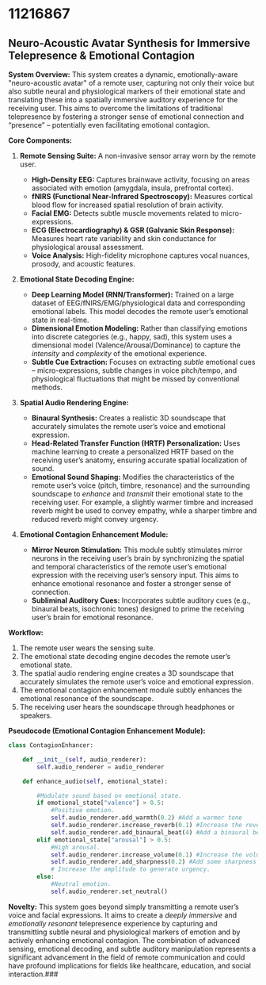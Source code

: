 # 11216867

## Neuro-Acoustic Avatar Synthesis for Immersive Telepresence & Emotional Contagion

**System Overview:** This system creates a dynamic, emotionally-aware "neuro-acoustic avatar" of a remote user, capturing not only their voice but also subtle neural and physiological markers of their emotional state and translating these into a spatially immersive auditory experience for the receiving user.  This aims to overcome the limitations of traditional telepresence by fostering a stronger sense of emotional connection and “presence” – potentially even facilitating emotional contagion.

**Core Components:**

1. **Remote Sensing Suite:** A non-invasive sensor array worn by the remote user.
    * **High-Density EEG:** Captures brainwave activity, focusing on areas associated with emotion (amygdala, insula, prefrontal cortex).
    * **fNIRS (Functional Near-Infrared Spectroscopy):** Measures cortical blood flow for increased spatial resolution of brain activity.
    * **Facial EMG:** Detects subtle muscle movements related to micro-expressions.
    * **ECG (Electrocardiography) & GSR (Galvanic Skin Response):** Measures heart rate variability and skin conductance for physiological arousal assessment.
    * **Voice Analysis:** High-fidelity microphone captures vocal nuances, prosody, and acoustic features.

2. **Emotional State Decoding Engine:**
    * **Deep Learning Model (RNN/Transformer):** Trained on a large dataset of EEG/fNIRS/EMG/physiological data and corresponding emotional labels. This model decodes the remote user’s emotional state in real-time.
    * **Dimensional Emotion Modeling:** Rather than classifying emotions into discrete categories (e.g., happy, sad), this system uses a dimensional model (Valence/Arousal/Dominance) to capture the *intensity* and *complexity* of the emotional experience.
    * **Subtle Cue Extraction:** Focuses on extracting *subtle* emotional cues – micro-expressions, subtle changes in voice pitch/tempo, and physiological fluctuations that might be missed by conventional methods.

3. **Spatial Audio Rendering Engine:**
    * **Binaural Synthesis:** Creates a realistic 3D soundscape that accurately simulates the remote user’s voice and emotional expression.
    * **Head-Related Transfer Function (HRTF) Personalization:** Uses machine learning to create a personalized HRTF based on the receiving user’s anatomy, ensuring accurate spatial localization of sound.
    * **Emotional Sound Shaping:** Modifies the characteristics of the remote user’s voice (pitch, timbre, resonance) and the surrounding soundscape to *enhance* and *transmit* their emotional state to the receiving user.  For example, a slightly warmer timbre and increased reverb might be used to convey empathy, while a sharper timbre and reduced reverb might convey urgency.

4. **Emotional Contagion Enhancement Module:**
    * **Mirror Neuron Stimulation:** This module subtly stimulates mirror neurons in the receiving user’s brain by synchronizing the spatial and temporal characteristics of the remote user’s emotional expression with the receiving user’s sensory input.  This aims to enhance emotional resonance and foster a stronger sense of connection.
    * **Subliminal Auditory Cues:** Incorporates subtle auditory cues (e.g., binaural beats, isochronic tones) designed to prime the receiving user’s brain for emotional resonance.

**Workflow:**

1. The remote user wears the sensing suite.
2. The emotional state decoding engine decodes the remote user’s emotional state.
3. The spatial audio rendering engine creates a 3D soundscape that accurately simulates the remote user’s voice and emotional expression.
4. The emotional contagion enhancement module subtly enhances the emotional resonance of the soundscape.
5. The receiving user hears the soundscape through headphones or speakers.

**Pseudocode (Emotional Contagion Enhancement Module):**

```python
class ContagionEnhancer:

    def __init__(self, audio_renderer):
        self.audio_renderer = audio_renderer

    def enhance_audio(self, emotional_state):

        #Modulate sound based on emotional state.
        if emotional_state["valence"] > 0.5:
            #Positive emotion.
            self.audio_renderer.add_warmth(0.2) #Add a warmer tone
            self.audio_renderer.increase_reverb(0.1) #Increase the reverb
            self.audio_renderer.add_binaural_beat(4) #Add a binaural beat at 4 Hz
        elif emotional_state["arousal"] > 0.5:
            #High arousal.
            self.audio_renderer.increase_volume(0.1) #Increase the volume
            self.audio_renderer.add_sharpness(0.2) #Add some sharpness
            # Increase the amplitude to generate urgency.
        else:
            #Neutral emotion.
            self.audio_renderer.set_neutral()
```

**Novelty:** This system goes beyond simply transmitting a remote user’s voice and facial expressions. It aims to create a *deeply immersive* and *emotionally resonant* telepresence experience by capturing and transmitting subtle neural and physiological markers of emotion and by actively enhancing emotional contagion.  The combination of advanced sensing, emotional decoding, and subtle auditory manipulation represents a significant advancement in the field of remote communication and could have profound implications for fields like healthcare, education, and social interaction.###